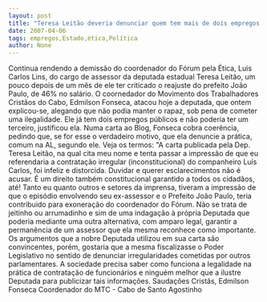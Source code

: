 ```yaml
---
layout: post
title: "Teresa Leitão deveria denunciar quem tem mais de dois empregos no Estado, sugere Fórum pela Ética na Política"
date: 2007-04-06
tags: empregos,Estado,ética,Política
author: None
---
```

Continua rendendo a demissão do coordenador do Fórum pela Ética, Luis Carlos Lins, do cargo de assessor da deputada estadual Teresa Leitão, um pouco depois de um mês de ele ter criticado o reajuste do prefeito João Paulo, de 46% no salário.
O coornedador do Movimento dos Trabalhadores Cristãos do Cabo, Edmilson Fonseca, atacou hoje a deputada, que ontem explicou-se, alegando que não podia manter o rapaz, sob pena de cometer uma ilegalidade. Ele já tem dois empregos públicos e não poderia ter um terceiro, justificou ela.
Numa carta ao Blog, Fonseca cobra coerência, pedindo que, se for esse o verdadeiro motivo, que ela denuncie a prática, comum na AL, segundo ele.
Veja os termos:
\"A carta publicada pela Dep. Teresa Leitão, na qual cita meu nome e tenta passar a impressão de que eu referendaria a contratação irregular (inconstitucional) do companheiro Luís Carlos, foi infeliz e distorcida. 
Duvidar e querer esclarecimentos não é acusar. 
É um direito também constitucional garantido a todos os cidadãos, até!
Tanto eu quanto outros e setores da imprensa, tiveram a impressão de que o episódio envolvendo seu ex-assessor e o Prefeito João Paulo, teria contribuido para exoneração do coordenador do Fórum. 
Não se trata de jeitinho ou arrumadinho e sim de uma indagação à própria Deputada que poderia mediante uma outra alternativa, com amparo legal, garantir a permanência de um assessor que ela mesma reconhece como importante. 
Os argumentos que a nobre Deputada utilizou em sua carta são convincentes, porém, gostaria que a mesma fiscalizasse o Poder Legislativo no sentido de denunciar irregularidades cometidas por outros parlamentares.
A sociedade precisa saber como funciona a legalidade na prática de contratação de funcionários e ninguém melhor que a ilustre Deputada para publicizar tais informações. 
Saudações Cristãs, 
Edmilson Fonseca Coordenador do MTC - Cabo de Santo Agostinho  